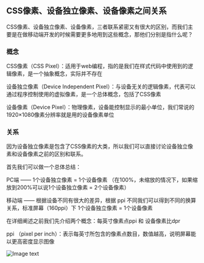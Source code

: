 ## CSS像素、设备独立像素、设备像素之间关系

CSS像素、设备独立像素、设备像素，三者联系紧密又有很大的区别，而我们主要是在做移动端开发的时候需要更多地用到这些概念，那他们分别是指什么呢？

### 概念
CSS像素（CSS Pixel）：适用于web编程，指的是我们在样式代码中使用到的逻辑像素，是一个抽象概念，实际并不存在

设备独立像素（Device Independent Pixel）：与设备无关的逻辑像素，代表可以通过程序控制使用的虚拟像素，是一个总体概念，包括了CSS像素

设备像素（Device Pixel）：物理像素，设备能控制显示的最小单位，我们常说的1920×1080像素分辨率就是用的设备像素单位

### 关系
因为设备独立像素是包含了CSS像素的大类，所以我们可以直接讨论设备独立像素和设备像素之前的区别和联系。

首先我们可以做一个总体总结：

PC端 —— 1个设备独立像素 = 1个设备像素 （在100%，未缩放的情况下，如果缩放到200%可以说1个设备独立像素 = 2个设备像素）

移动端 —— 根据设备不同有很大的差异，根据 ppi 不同我们可以得到不同的换算关系，标准屏幕（160ppi）下 1个设备独立像素 = 1个设备像素


在详细阐述之前我们先介绍两个概念：每英寸像素点ppi 和 设备像素比dpr

ppi （pixel per inch）：表示每英寸所包含的像素点数目，数值越高，说明屏幕能以更高密度显示图像

![Image text](https://raw.githubusercontent.com/xushui2011/my-notes/master/img/984702-20170412161418626-799396908.png)

